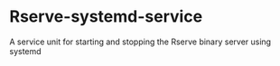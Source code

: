 # Rserve-systemd-service
A service unit for starting and stopping the Rserve binary server using systemd
